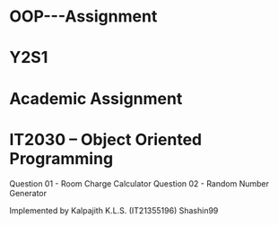 # OOP---Assignment

# Y2S1
# Academic Assignment
# IT2030 – Object Oriented Programming 

Question 01 - Room Charge Calculator 
Question 02 - Random Number Generator

Implemented by Kalpajith K.L.S. (IT21355196)
Shashin99

